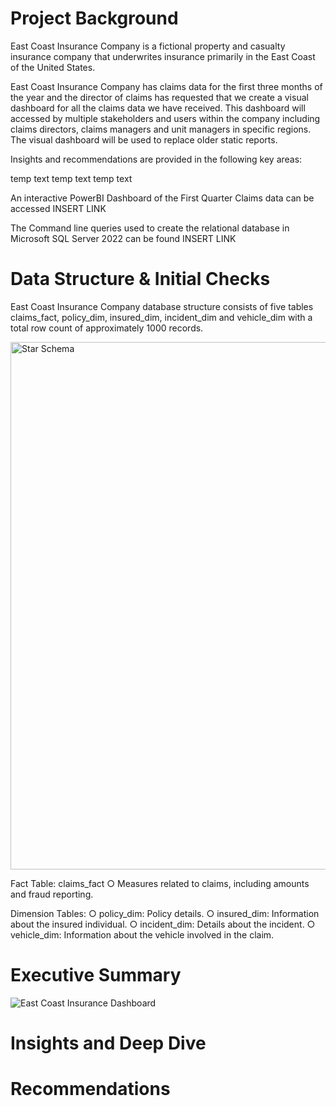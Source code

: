 # Project Background

East Coast Insurance Company is a fictional property and casualty insurance company that underwrites insurance primarily in the East Coast of the United States.

East Coast Insurance Company has claims data for the first three months of the year and the director of claims has requested that we create a visual dashboard for all the claims data we have received. This dashboard will accessed by multiple stakeholders and users within the company including claims directors, claims managers and unit managers in specific regions. The visual dashboard will be used to replace older static reports.

Insights and recommendations are provided in the following key areas:

  temp text
  temp text
  temp text

An interactive PowerBI Dashboard of the First Quarter Claims data can be accessed INSERT LINK

The Command line queries used to create the relational database in Microsoft SQL Server 2022 can be found INSERT LINK


# Data Structure & Initial Checks

East Coast Insurance Company database structure consists of five tables claims_fact, policy_dim, insured_dim, incident_dim and vehicle_dim with a total row count of approximately 1000 records.


<img width="844" alt="Star Schema" src="https://github.com/user-attachments/assets/4df24c28-dc26-4740-8f54-cc43624d7292">


  Fact Table: claims_fact
    ○ Measures related to claims, including amounts and fraud reporting.
  
  Dimension Tables:
    ○ policy_dim: Policy details.
    ○ insured_dim: Information about the insured individual.
    ○ incident_dim: Details about the incident.
    ○ vehicle_dim: Information about the vehicle involved in the claim.


# Executive Summary

![East Coast Insurance Dashboard](https://github.com/user-attachments/assets/75407c1e-b548-426a-9aae-c77572550d09)



# Insights and Deep Dive
# Recommendations

